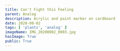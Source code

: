 ```yaml
---
title: Can't Fight this Feeling
parent: Analog
description: Acrylic and paint marker on cardboard
date: 2020-08-02
tags: [ 'plants', 'analog' ]
imageName: IMG_20200802_0003.jpg
hasImage: True
public: True
---
```

